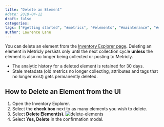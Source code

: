 ```yaml
---
title: "Delete an Element"
#date: 2018-04-12
draft: false
categories:
tags: ["#getting started", "#metrics", "#elements", "#maintenance", "#cli", "#inventory page"]
author: Lawrence Lane
---
```

You can delete an element from the [Inventory Explorer page][1]. Deleting an element in Metricly persists only until the next collection cycle **unless** the element is also no longer being collected or posting to Metricly.

- The analytic history for a deleted element is retained for 30 days.
- Stale metadata (old metrics no longer collecting, attributes and tags that no longer exist) gets permanently deleted.

## How to Delete an Element from the UI

1. Open the Inventory Explorer.
2. Select the **check box** next to as many elements you wish to delete.
3. Select **Delete Element(s)**.
![delete-elements](/images/inventory-delete-element/delete-elements.png)
4. Select **Yes, Delete** in the confirmation modal.


[1]: /data-visualization/inventory/inventory-main-navigation

